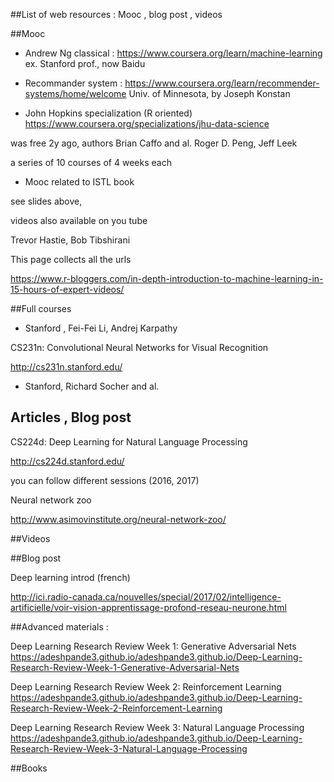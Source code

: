 ##List of web resources : Mooc , blog post , videos

##Mooc
* Andrew Ng classical :
https://www.coursera.org/learn/machine-learning
ex. Stanford prof., now Baidu

* Recommander system :
https://www.coursera.org/learn/recommender-systems/home/welcome
Univ. of Minnesota, by Joseph Konstan

* John Hopkins specialization (R oriented)
https://www.coursera.org/specializations/jhu-data-science

was free 2y ago, authors Brian Caffo and al. Roger D. Peng, Jeff Leek

a series of 10 courses of 4 weeks each

* Mooc related to ISTL book

see slides above,

videos also available on you tube

Trevor Hastie, Bob Tibshirani

This page collects all the urls

https://www.r-bloggers.com/in-depth-introduction-to-machine-learning-in-15-hours-of-expert-videos/


##Full courses
* Stanford , Fei-Fei Li, Andrej Karpathy

CS231n: Convolutional Neural Networks for Visual Recognition

http://cs231n.stanford.edu/

* Stanford, Richard Socher and al.

## Articles , Blog post

CS224d: Deep Learning for Natural Language Processing

http://cs224d.stanford.edu/

you can follow different sessions (2016, 2017)

Neural network zoo

http://www.asimovinstitute.org/neural-network-zoo/


##Videos

##Blog post

Deep learning introd (french)

http://ici.radio-canada.ca/nouvelles/special/2017/02/intelligence-artificielle/voir-vision-apprentissage-profond-reseau-neurone.html



##Advanced materials :

Deep Learning Research Review Week 1: Generative Adversarial Nets
https://adeshpande3.github.io/adeshpande3.github.io/Deep-Learning-Research-Review-Week-1-Generative-Adversarial-Nets

Deep Learning Research Review Week 2: Reinforcement Learning
https://adeshpande3.github.io/adeshpande3.github.io/Deep-Learning-Research-Review-Week-2-Reinforcement-Learning

Deep Learning Research Review Week 3: Natural Language Processing
https://adeshpande3.github.io/adeshpande3.github.io/Deep-Learning-Research-Review-Week-3-Natural-Language-Processing

##Books

